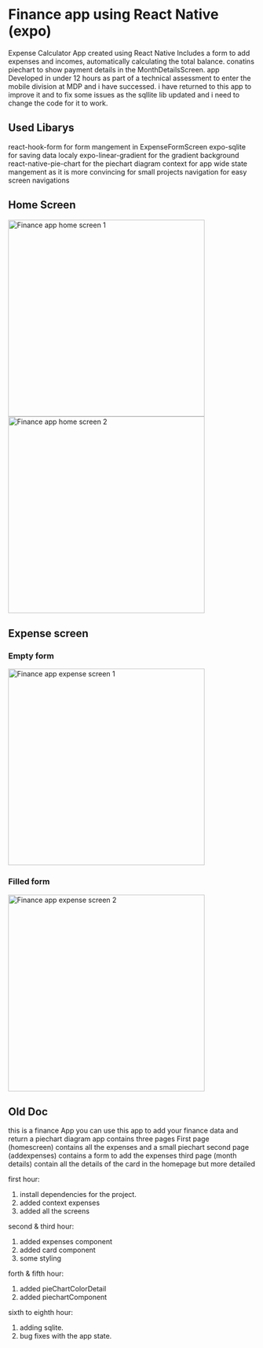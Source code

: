 # Finance app using React Native (expo)
Expense Calculator App created using React Native Includes a form to add expenses and incomes, automatically calculating the total balance. conatins piechart to show payment details in the MonthDetailsScreen. 
app Developed in under 12 hours as part of a technical assessment to enter the mobile division at MDP and i have successed.
i have returned to this app to improve it and to fix some issues as the sqllite lib updated and i need to change the code for it to work.

## Used Libarys
react-hook-form for form mangement in ExpenseFormScreen
expo-sqlite for saving data localy
expo-linear-gradient for the gradient background
react-native-pie-chart for the piechart diagram
context for app wide state mangement as it is more convincing for small projects
navigation for easy screen navigations

## Home Screen

<img src="AppScreenshots/IMG_9827.PNG" alt="Finance app home screen 1" width="400"/>

<img src="AppScreenshots/IMG_9830.PNG" alt="Finance app home screen 2" width="400"/>

## Expense screen
 ### Empty form
<img src="AppScreenshots/IMG_9828.PNG" alt="Finance app expense screen 1" width="400"/>

 ### Filled form
<img src="AppScreenshots/IMG_9829.PNG" alt="Finance app expense screen 2" width="400"/>


## Old Doc
this is a finance App you can use this app to add your finance data and return a piechart diagram
app contains three pages
First page (homescreen) contains all the expenses and a small piechart
second page (addexpenses) contains a form to add the expenses
third page (month details) contain all the details of the card in the homepage but more detailed


first hour:

1. install dependencies for the project.
2. added context expenses
3. added all the screens

second & third hour:

1. added expenses component
2. added card component
3. some styling

forth & fifth hour:

1. added pieChartColorDetail
2. added piechartComponent

sixth to eighth hour:

1. adding sqlite.
2. bug fixes with the app state.